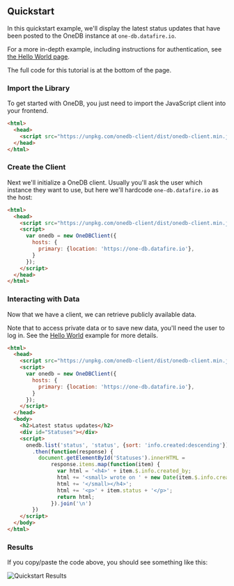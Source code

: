 ## Quickstart

In this quickstart example, we'll display the latest status updates that have been
posted to the OneDB instance at `one-db.datafire.io`.

For a more in-depth example, including instructions for authentication, see
[the Hello World page](/Hello_World).

The full code for this tutorial is at the bottom of the page.

### Import the Library

To get started with OneDB, you just need to import the JavaScript client into your frontend.

```html
<html>
  <head>
    <script src="https://unpkg.com/onedb-client/dist/onedb-client.min.js"></script>
  </head>
</html>
```

### Create the Client
Next we'll initialize a OneDB client. Usually you'll ask the user
which instance they want to use, but here we'll hardcode `one-db.datafire.io` as
the host:

```html
<html>
  <head>
    <script src="https://unpkg.com/onedb-client/dist/onedb-client.min.js"></script>
    <script>
      var onedb = new OneDBClient({
        hosts: {
          primary: {location: 'https://one-db.datafire.io'},
        }
      });
    </script>
  </head>
</html>
```

### Interacting with Data

Now that we have a client, we can retrieve publicly available data.

Note that to access private data or to save new data, you'll need the user to log in.
See the [Hello World](/Create_an_App/Hello_World) example for more details.

```html
<html>
  <head>
    <script src="https://unpkg.com/onedb-client/dist/onedb-client.min.js"></script>
    <script>
      var onedb = new OneDBClient({
        hosts: {
          primary: {location: 'https://one-db.datafire.io'},
        }
      });
    </script>
  </head>
  <body>
    <h2>Latest status updates</h2>
    <div id="Statuses"></div>
    <script>
      onedb.list('status', 'status', {sort: 'info.created:descending'})
        .then(function(response) {
          document.getElementById('Statuses').innerHTML =
              response.items.map(function(item) {
                var html = '<h4>' + item.$.info.created_by;
                html += '<small> wrote on ' + new Date(item.$.info.created).toDateString();
                html += '</small></h4>';
                html += '<p>' + item.status + '</p>';
                return html;
              }).join('\n')
        })
    </script>
  </body>
</html>
```

### Results

If you copy/paste the code above, you should see something like this:

![Quickstart Results](assets/img/quickstart_screenshot.png)

